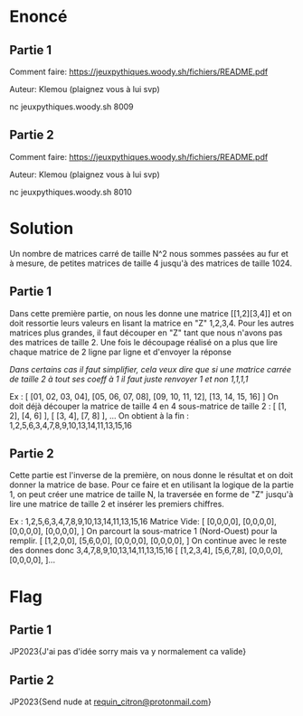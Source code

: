 # Enoncé
## Partie 1
Comment faire: https://jeuxpythiques.woody.sh/fichiers/README.pdf

Auteur: Klemou (plaignez vous à lui svp)

nc jeuxpythiques.woody.sh 8009

## Partie 2
Comment faire: https://jeuxpythiques.woody.sh/fichiers/README.pdf

Auteur: Klemou (plaignez vous à lui svp)

nc jeuxpythiques.woody.sh 8010

# Solution
Un nombre de matrices carré de taille N^2 nous sommes passées au fur et à mesure, de petites matrices de taille 4 jusqu'à des matrices de taille 1024.
## Partie 1
Dans cette première partie, on nous les donne une matrice [[1,2][3,4]] et on doit ressortie leurs valeurs en lisant la matrice en "Z" 1,2,3,4. Pour les autres matrices plus grandes, il faut découper en "Z" tant que nous n'avons pas des matrices de taille 2.
Une fois le découpage réalisé on a plus que lire chaque matrice de 2 ligne par ligne et d'envoyer la réponse

*Dans certains cas il faut simplifier, cela veux dire que si une matrice carrée de taille 2 à tout ses coeff à 1 il faut juste renvoyer 1 et non 1,1,1,1*

Ex :
[
[01, 02, 03, 04],
[05, 06, 07, 08],
[09, 10, 11, 12],
[13, 14, 15, 16]
]
On doit déjà découper la matrice de taille 4 en 4 sous-matrice de taille 2 :
[
[1, 2],
[4, 6]
],
[
[3, 4],
[7, 8]
], ...
On obtient à la fin :
1,2,5,6,3,4,7,8,9,10,13,14,11,13,15,16

## Partie 2
Cette partie est l'inverse de la première, on nous donne le résultat et on doit donner la matrice de base. Pour ce faire et en utilisant la logique de la partie 1, on peut créer une matrice de taille N, la traversée en forme de "Z" jusqu'à lire une matrice de taille 2 et insérer les premiers chiffres.

Ex :
1,2,5,6,3,4,7,8,9,10,13,14,11,13,15,16
Matrice Vide:
[
[0,0,0,0],
[0,0,0,0],
[0,0,0,0],
[0,0,0,0],
]
On parcourt la sous-matrice 1 (Nord-Ouest) pour la remplir.
[
[1,2,0,0],
[5,6,0,0],
[0,0,0,0],
[0,0,0,0],
]
On continue avec le reste des donnes donc 3,4,7,8,9,10,13,14,11,13,15,16
[
[1,2,3,4],
[5,6,7,8],
[0,0,0,0],
[0,0,0,0],
]...

# Flag
## Partie 1
JP2023{J'ai pas d'idée sorry mais va y normalement ca valide}

## Partie 2
JP2023{Send nude at requin_citron@protonmail.com}